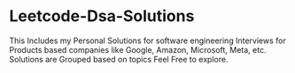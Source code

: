 # Leetcode-Dsa-Solutions
This Includes my Personal Solutions for software engineering Interviews for Products based companies like Google, Amazon, Microsoft, Meta, etc.
Solutions are Grouped based on topics Feel Free to explore.
